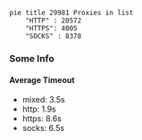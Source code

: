 
```mermaid
pie title 29981 Proxies in list
    "HTTP" : 20572
    "HTTPS": 4005
    "SOCKS" : 8378
```

### Some Info
#### Average Timeout

- mixed: 3.5s
- http: 1.9s
- https: 8.6s
- socks: 6.5s